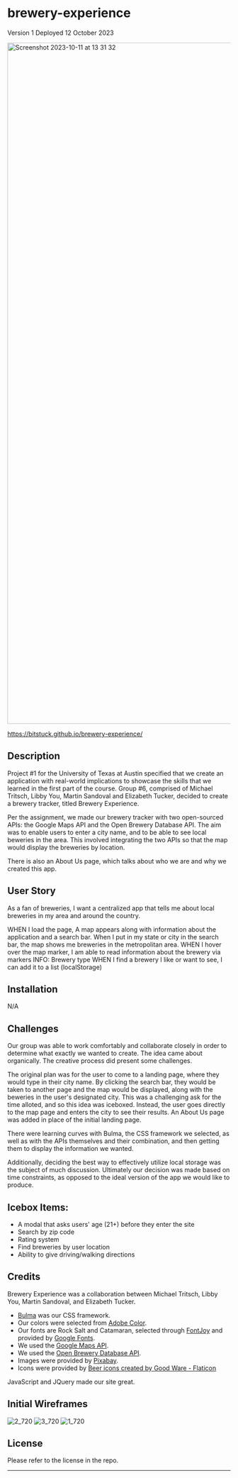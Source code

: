 # brewery-experience


Version 1
Deployed 12 October 2023

<img width="1536" alt="Screenshot 2023-10-11 at 13 31 32" src="https://github.com/BitsTuck/brewery-experience/assets/144712161/03fa3a78-5948-41b9-a4e0-d2892544db60">

https://bitstuck.github.io/brewery-experience/

## Description

Project #1 for the University of Texas at Austin specified that we create an application with real-world implications to showcase the skills that we learned in the first part of the course. Group #6, comprised of Michael Tritsch, Libby You, Martin Sandoval and Elizabeth Tucker, decided to create a brewery tracker, titled Brewery Experience. 

Per the assignment, we made our brewery tracker with two open-sourced APIs: the Google Maps API and the Open Brewery Database API. The aim was to enable users to enter a city name, and to be able to see local beweries in the area. This involved integrating the two APIs so that the map would display the breweries by location.

There is also an About Us page, which talks about who we are and why we created this app.

## User Story

As a fan of breweries, I want a centralized app that tells me about local breweries in my area and around the country.

WHEN I load the page,
A map appears along with information about the application and a search bar.
When I put in my state or city in the search bar, the map shows me breweries in the metropolitan area.
WHEN I hover over the map marker, I am able to read information about the brewery via markers
    INFO: Brewery type
WHEN I find a brewery I like or want to see, I can add it to a list (localStorage)

## Installation

N/A

## Challenges

Our group was able to work comfortably and collaborate closely in order to determine what exactly we wanted to create. The idea came about organically. The creative process did present some challenges.

The original plan was for the user to come to a landing page, where they would type in their city name. By clicking the search bar, they would be taken to another page and the map would be displayed, along with the beweries in the user's designated city. This was a challenging ask for the time alloted, and so this idea was iceboxed. Instead, the user goes directly to the map page and enters the city to see their results. An About Us page was added in place of the initial landing page.

There were learning curves with Bulma, the CSS framework we selected, as well as with the APIs themselves and their combination, and then getting them to display the information we wanted. 

Additionally, deciding the best way to effectively utilize local storage was the subject of much discussion. Ultimately our decision was made based on time constraints, as opposed to the ideal version of the app we would like to produce.

## Icebox Items:
<ul>
<li>A modal that asks users' age (21+) before they enter the site</li>
<li>Search by zip code</li>
<li>Rating system</li>
<li>Find breweries by user location</li>
<li>Ability to give driving/walking directions</li>
</ul>


## Credits

Brewery Experience was a collaboration between Michael Tritsch, Libby You, Martin Sandoval, and Elizabeth Tucker. 
<ul>
<li><a href="https://bulma.io/" target=_blank>Bulma</a> was our CSS framework.</li>
<li>Our colors were selected from <a href="https://color.adobe.com/explore" target=_blank>Adobe Color</a>.</li>
<li>Our fonts are Rock Salt and Catamaran, selected through <a href="https://fontjoy.com" target=_blank>FontJoy</a> and provided by <a href="https://fonts.google.com/" target=_blank>Google Fonts</a>.</li>
<li>We used the <a href="https://developers.google.com/maps" target=_blank>Google Maps API</a>.</li>
<li>We used the <a href="https://www.openbrewerydb.org/" target=_blank>Open Brewery Database API</a>.</li>
<li>Images were provided by <a href="https://pixabay.com/photos/beer-lemonade-drops-water-fresh-253791/" target=_blank>Pixabay</a>.</li>
<li>Icons were provided by <a href="https://www.flaticon.com/free-icons/beer" title="beer icons">Beer icons created by Good Ware - Flaticon</a></li>
</ul>
JavaScript and JQuery made our site great.



## Initial Wireframes 
![2_720](https://github.com/BitsTuck/brewery-experience/assets/144712161/d5e11df5-6349-44f5-8f14-4be689bd8852)
![3_720](https://github.com/BitsTuck/brewery-experience/assets/144712161/85c38ac3-fbd1-49f6-97b9-1274af9111a6)
![1_720](https://github.com/BitsTuck/brewery-experience/assets/144712161/fd048c46-5c90-42df-8313-131a502b6814)



## License

Please refer to the license in the repo.

---